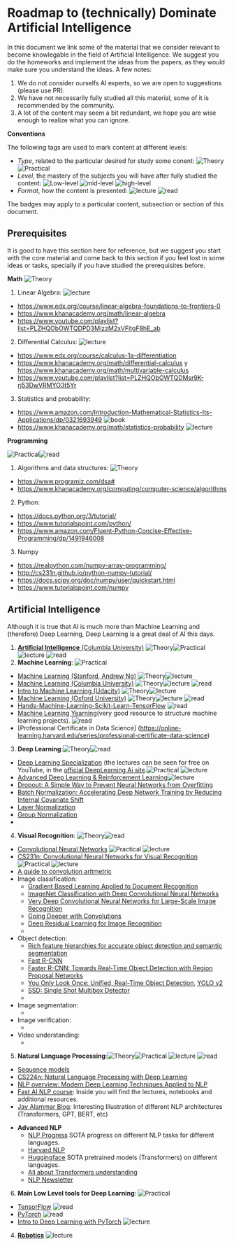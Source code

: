 # Roadmap to (technically) Dominate Artificial Intelligence

In this document we link some of the material that we consider relevant to become knowlegable in the field of Artificial Intelligence. We suggest you do the homeworks and implement the ideas from the papers, as they would make sure you understand the ideas. A few notes:
1. We do not consider ourselfs AI experts, so we are open to suggestions (please use PR).
2. We have not necessarily fully studied all this material, some of it is recommended by the community.
3. A lot of the content may seem a bit redundant, we hope you are wise enough to realize what you can ignore.

**Conventions**

The following tags are used to mark content at different levels:
* *Type*, related to the particular desired for study some conent: ![Theory](https://img.shields.io/badge/type-theory-brightgreen.svg) ![Practical](https://img.shields.io/badge/type-practice-green.svg)
* *Level*, the mastery of the subjects you will have after fully studied the content: ![Low-level](https://img.shields.io/badge/level-low-orange.svg) ![mid-level](https://img.shields.io/badge/level-mid-green.svg) ![high-level](https://img.shields.io/badge/level-high-greenlight.svg)
* *Format*, how the content is presented: ![lecture](https://img.shields.io/badge/format-lecture-blue.svg) ![read](https://img.shields.io/badge/format-read-blueviolet.svg)

The badges may apply to a particular content, subsection or section of this document.

## Prerequisites
It is good to have this section here for reference, but we suggest you start with the core material and come back to this section if you feel lost in some ideas or tasks, specially if you have studied the prerequisites before.

**Math**
![Theory](https://img.shields.io/badge/type-theory-brightgreen.svg)
1. Linear Algebra: ![lecture](https://img.shields.io/badge/format-lecture-blue.svg)
  * https://www.edx.org/course/linear-algebra-foundations-to-frontiers-0 
  * https://www.khanacademy.org/math/linear-algebra
  * https://www.youtube.com/playlist?list=PLZHQObOWTQDPD3MizzM2xVFitgF8hE_ab
2. Differential Calculus: ![lecture](https://img.shields.io/badge/format-lecture-blue.svg)
  * https://www.edx.org/course/calculus-1a-differentiation
  * https://www.khanacademy.org/math/differential-calculus y https://www.khanacademy.org/math/multivariable-calculus
  * https://www.youtube.com/playlist?list=PLZHQObOWTQDMsr9K-rj53DwVRMYO3t5Yr
3. Statistics and probability:
  * https://www.amazon.com/Introduction-Mathematical-Statistics-Its-Applications/dp/0321693949 ![book](https://img.shields.io/badge/format-book-blueviolet.svg)
  * https://www.khanacademy.org/math/statistics-probability ![lecture](https://img.shields.io/badge/format-lecture-blue.svg)
  
  **Programming**
  
  ![Practical](https://img.shields.io/badge/type-practice-green.svg)![read](https://img.shields.io/badge/format-read-blueviolet.svg)
  
1. Algorithms and data structures: ![Theory](https://img.shields.io/badge/type-theory-brightgreen.svg)
  * https://www.programiz.com/dsa#
  * https://www.khanacademy.org/computing/computer-science/algorithms
2. Python:
  * https://docs.python.org/3/tutorial/
  * https://www.tutorialspoint.com/python/
  * https://www.amazon.com/Fluent-Python-Concise-Effective-Programming/dp/1491946008
3. Numpy
  * https://realpython.com/numpy-array-programming/
  * http://cs231n.github.io/python-numpy-tutorial/
  * https://docs.scipy.org/doc/numpy/user/quickstart.html
  * https://www.tutorialspoint.com/numpy
  
## Artificial Intelligence
Although it is true that AI is much more than Machine Learning and (therefore) Deep Learning, Deep Learning is a great deal of AI this days.
1. [**Artificial Intelligence** (Columbia University)](https://www.edx.org/course/artificial-intelligence-ai) ![Theory](https://img.shields.io/badge/type-theory-brightgreen.svg)![Practical](https://img.shields.io/badge/type-practice-green.svg) ![lecture](https://img.shields.io/badge/format-lecture-blue.svg) ![read](https://img.shields.io/badge/format-read-blueviolet.svg)
2. **Machine Learning**: ![Practical](https://img.shields.io/badge/type-practice-green.svg)
  * [Machine Learning (Stanford, Andrew Ng)](https://www.coursera.org/learn/machine-learning) ![Theory](https://img.shields.io/badge/type-theory-brightgreen.svg)![lecture](https://img.shields.io/badge/format-lecture-blue.svg)
  * [Machine Learning (Columbia University)](https://www.edx.org/course/machine-learning) ![Theory](https://img.shields.io/badge/type-theory-brightgreen.svg)![lecture](https://img.shields.io/badge/format-lecture-blue.svg) ![read](https://img.shields.io/badge/format-read-blueviolet.svg)
  * [Intro to Machine Learning (Udacity)](https://www.udacity.com/course/intro-to-machine-learning--ud120) ![Theory](https://img.shields.io/badge/type-theory-brightgreen.svg)![lecture](https://img.shields.io/badge/format-lecture-blue.svg) 
  * [Machine Learning (Oxford University)](https://www.cs.ox.ac.uk/people/nando.defreitas/machinelearning/) ![Theory](https://img.shields.io/badge/type-theory-brightgreen.svg)![lecture](https://img.shields.io/badge/format-lecture-blue.svg) ![read](https://img.shields.io/badge/format-read-blueviolet.svg)
  * [Hands-Machine-Learning-Scikit-Learn-TensorFlow](https://www.amazon.com/Hands-Machine-Learning-Scikit-Learn-TensorFlow/dp/1491962291) ![read](https://img.shields.io/badge/format-read-blueviolet.svg)
  * [Machine Learning Yearning](https://www.mlyearning.org/)(very good resource to structure machine learning projects). ![read](https://img.shields.io/badge/format-read-blueviolet.svg)
  * [Professional Certificate in Data Science] (https://online-learning.harvard.edu/series/professional-certificate-data-science)
3. **Deep Learning**:![Theory](https://img.shields.io/badge/type-theory-brightgreen.svg)![read](https://img.shields.io/badge/format-read-blueviolet.svg)
  * [Deep Learning Specialization](https://www.coursera.org/specializations/deep-learning) (the lectures can be seen for free on YouTube, in the [official DeepLearning Ai site](https://www.youtube.com/channel/UCcIXc5mJsHVYTZR1maL5l9w).![Practical](https://img.shields.io/badge/type-practice-green.svg) ![lecture](https://img.shields.io/badge/format-lecture-blue.svg)
  * [Advanced Deep Learning & Reinforcement Learning](https://www.youtube.com/playlist?list=PLqYmG7hTraZDNJre23vqCGIVpfZ_K2RZs)![lecture](https://img.shields.io/badge/format-lecture-blue.svg)
  * [Dropout: A Simple Way to Prevent Neural Networks from Overfitting](https://www.cs.toronto.edu/~hinton/absps/JMLRdropout.pdf)
  * [Batch Normalization: Accelerating Deep Network Training by Reducing Internal Covariate Shift](https://arxiv.org/abs/1502.03167)
  * [Layer Normalization](https://arxiv.org/abs/1607.06450)
  * [Group Normalization](https://arxiv.org/abs/1803.08494)
  * []()
4. **Visual Recognition**: ![Theory](https://img.shields.io/badge/type-theory-brightgreen.svg)![read](https://img.shields.io/badge/format-read-blueviolet.svg)
  * [Convolutional Neural Networks](https://www.coursera.org/learn/convolutional-neural-networks?specialization=deep-learning) ![Practical](https://img.shields.io/badge/type-practice-green.svg) ![lecture](https://img.shields.io/badge/format-lecture-blue.svg)
  * [CS231n: Convolutional Neural Networks for Visual Recognition](http://cs231n.stanford.edu/) ![Practical](https://img.shields.io/badge/type-practice-green.svg) ![lecture](https://img.shields.io/badge/format-lecture-blue.svg)
  * [A guide to convolution aritmetric](https://arxiv.org/pdf/1603.07285v1.pdf)
  * Image classification:
    * [Gradient Based Learning Applied to Document Recognition](http://yann.lecun.com/exdb/publis/pdf/lecun-01a.pdf)
    * [ImageNet Classification with Deep Convolutional Neural Networks](https://papers.nips.cc/paper/4824-imagenet-classification-with-deep-convolutional-neural-networks.pdf)
    * [Very Deep Convolutional Neural Networks for Large-Scale Image Recognition](https://arxiv.org/abs/1409.1556)
    * [Going Deeper with Convolutions](https://arxiv.org/abs/1409.4842)
    * [Deep Residual Learning for Image Recognition](https://arxiv.org/abs/1512.03385)
    * []()
  * Object detection:
    * [Rich feature hierarchies for accurate object detection and semantic segmentation](https://arxiv.org/abs/1311.2524)
    * [Fast R-CNN](https://arxiv.org/abs/1504.08083)
    * [Faster R-CNN: Towards Real-Time Object Detection with Region Proposal Networks](https://arxiv.org/abs/1506.01497)
    * [You Only Look Once: Unified, Real-Time Object Detection](https://arxiv.org/abs/1506.02640), [YOLO v2](https://arxiv.org/abs/1612.08242)
    * [SSD: Single Shot Multibox Detector](https://arxiv.org/abs/1512.02325)
    * []()
  * Image segmentation:
    * []()
  * Image verification:
    * []()
  * Video understanding:
    * []()
5. **Natural Language Processing**:![Theory](https://img.shields.io/badge/type-theory-brightgreen.svg)![Practical](https://img.shields.io/badge/type-practice-green.svg) ![lecture](https://img.shields.io/badge/format-lecture-blue.svg) ![read](https://img.shields.io/badge/format-read-blueviolet.svg)
  * [Sequence models](https://www.coursera.org/learn/nlp-sequence-models)
  * [CS224n: Natural Language Processing with Deep Learning](http://web.stanford.edu/class/cs224n/)
  * [NLP overview: Modern Deep Learning Techniques Applied to NLP ](https://nlpoverview.com/)
  * [Fast AI NLP course](https://www.fast.ai/2019/07/08/fastai-nlp/): Inside you will find the lectures, notebooks and additional resources.
  * [Jay Alammar Blog](http://jalammar.github.io/): Interesting Illustration of different NLP architectures (Transformers, GPT, BERT, etc)
 
  - **Advanced NLP**
    - [NLP Progress](https://github.com/sebastianruder/NLP-progress) SOTA progress on  different NLP tasks for different languages. 
    - [Harvard NLP](http://nlp.seas.harvard.edu/)
    - [Huggingface](https://huggingface.co/transformers/) SOTA pretrained models (Transformers) on different languages.
    - [All about Transformers understanding](https://github.com/sannykim/transformers)
    - [NLP Newsletter](https://github.com/dair-ai/nlp_newsletter)

6. **Main Low Level tools for Deep Learning**: ![Practical](https://img.shields.io/badge/type-practice-green.svg)
  * [TensorFlow](https://www.tensorflow.org/) ![read](https://img.shields.io/badge/format-read-blueviolet.svg)
  * [PyTorch](https://pytorch.org/) ![read](https://img.shields.io/badge/format-read-blueviolet.svg)
  * [Intro to Deep Learning with PyTorch](https://www.udacity.com/course/deep-learning-pytorch--ud188) ![lecture](https://img.shields.io/badge/format-lecture-blue.svg)
4. [**Robotics**](https://www.edx.org/course/robotics-1) ![lecture](https://img.shields.io/badge/format-lecture-blue.svg)

 
 
  
  
 
